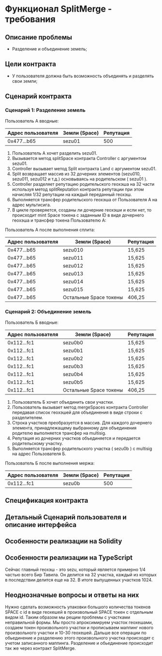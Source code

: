 # Функционал SplitMerge - требования

## Описание проблемы
- Разделение и объединение земель;

## Цели контракта
- У пользователя должна быть возможность объединять и разделять свои земли;

## Сценарий контракта
### Сценарий 1: Разделение земель
Пользователь А вводные:

| Адрес пользователя | Земли (Space) | Репутация |
| ---------- | --------------- | ------- |
| 0x477...b65 | sezu01 | 500 |

1. Пользователь А хочет разделить sezu01. 
2. Вызывается метод splitSpace контракта Controller с аргументом sezu01.
3. Controller вызывает метод Split контракта Land с аргументом sezu01. 
4. Split возвращает массив из 32 дочерних элементов (sezu010, sezu011, sezu012 и т.д.) основываясь на родительском ( sezu01 ).
5. Controller разделяет репутацию родительского геохэша на 32 части используя метод splitReputation контракта репутации при этом начисляя 1/32 репутации на каждый переданный геохэш. 
6. Выполняется трансфер родительского геохэша от Пользователя А на адрес мультисига. 
7. В цикле проверяется, созданы ли дочерние геохэши и если нет, то происходит mint Space токена с заданным ID в виде дочернего геохэша и трансфер токена Пользователю А:

Пользователь А после выполнения сплита:

| Адрес пользователя | Земли (Space) | Репутация |
| ---------- | --------------- | ------- |
| 0x477...b65 | sezu010 | 15,625 |
| 0x477...b65 | sezu011 | 15,625 |
| 0x477...b65 | sezu012 | 15,625 |
| 0x477...b65 | sezu013 | 15,625 |
| 0x477...b65 | sezu014 | 15,625 |
| 0x477...b65 | sezu015 | 15,625 |
| 0x477...b65 | Остальные Space токены | 406,25 |

### Сценарий 2: Объединение земель
Пользователь Б вводные:

| Адрес пользователя | Земли (Space) | Репутация |
| ---------- | --------------- | ------- |
| 0x112...fc1 | sezu0b0 | 15,625 |
| 0x112...fc1 | sezu0b1 | 15,625 |
| 0x112...fc1 | sezu0b2 | 15,625 |
| 0x112...fc1 | sezu0b3 | 15,625 |
| 0x112...fc1 | sezu0b4 | 15,625 |
| 0x112...fc1 | sezu0b5 | 15,625 |
| 0x112...fc1 | Остальные Space токены | 406,25 |

1. Пользователь Б хочет объединить свои участки.
2. Пользователь вызывает метод mergeSpaces контракта Controller передавая список геохэшей для объединения в виде строки с разделителем.
3. Строка участков преобразуется в массив. Для каждого дочернего элемента, принадлежащему выбранному для объединения родителю выполняется трансфер на multisig.
4. Репутация из дочерних участков объединяется и передается родительскому участку.
5. Выполняется трансфер родительского участка ( sezu0b ) с multisig на адрес Пользователя Б.

Пользователь Б после выполнения мержа:

| Адрес пользователя | Земли (Space) | Репутация |
| ---------- | --------------- | ------- |
| 0x112...fc1 | sezu0b | 500 |


## Спецификация контракта

## Детальный Сценарий пользователя и описание интерфейса

## Особенности реализации на Solidity

## Особенности реализации на TypeScript
Сейчас главный геохэш - это sezu, который является примерно 1/4 частью всего Бир Тавила. Он делится на 32 участка, каждый из которых в последствии делится еще на 32. В итоге выпущенных участков 1024.

## Неоднозначные вопросы и ответы на них
Нужно сделать возможность упаковки большого количества токенов SPACE с id в виде геохешей в произвольный SPACE токен с отдельным видом id. Таким образом мы рещим проблемы с участками неправильной формы. Мы просто апроксимируем участок геохешами, создаем токен произвольного участки и прописываем маппинг нового произвольного участки и 10-30 геохешей. Дальше все операции по обьединение и разделению этого произвольного участка происходят с учетом записанного маппинга. Разделение и обьединение происходит так же через контракт SplitMerge.


